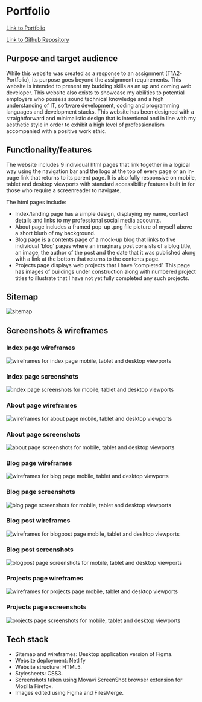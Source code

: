 # Portfolio

[Link to Portfolio](https://roaring-caramel-c93106.netlify.app)

[Link to Github Repository](https://github.com/beatsnob/portfolio)

## Purpose and target audience

While this website was created as a response to an assignment (T1A2-Portfolio), its purpose goes beyond the assignment requirements. This website is intended to present my budding skills as an up and coming web developer. This website also exists to showcase my abilities to potential employers who possess sound technical knowledge and a high understanding of IT, software development, coding and programming languages and development stacks. This website has been designed with a straightforward and minimalistic design that is intentional and in line with my aesthetic style in order to exhibit a high level of professionalism accompanied with a positive work ethic.

## Functionality/features

The website includes 9 individual html pages that link together in a logical way using the navigation bar and the logo at the top of every page or an in-page link that returns to its parent page. It is also fully responsive on mobile, tablet and desktop viewports with standard accessibility features built in for those who require a screenreader to navigate.

The html pages include:

- Index/landing page has a simple design, displaying my name, contact details and links to my professional social media accounts.
- About page includes a framed pop-up .png file picture of myself above a short blurb of my background.
- Blog page is a contents page of a mock-up blog that links to five individual ‘blog’ pages where an imaginary post consists of a blog title, an image, the author of the post and the date that it was published along with a link at the bottom that returns to the contents page.
- Projects page displays web projects that I have ‘completed’. This page has images of buildings under construction along with numbered project titles to illustrate that I have not yet fully completed any such projects.

## Sitemap

![sitemap](docs/SiteMap.jpg)

## Screenshots & wireframes

### Index page wireframes

![wireframes for index page mobile, tablet and desktop viewports](docs/merged-index-wireframes.jpg)

### Index page screenshots

![index page screenshots for mobile, tablet and desktop viewports](docs/merged-index-screenshots.jpeg)

### About page wireframes

![wireframes for about page mobile, tablet and desktop viewports](docs/merged-about-wireframes.jpg)

### About page screenshots

![about page screenshots for mobile, tablet and desktop viewports](docs/merged-about-screenshots.jpeg)

### Blog page wireframes

![wireframes for blog page mobile, tablet and desktop viewports](docs/merged-blog-wireframes.jpg)

### Blog page screenshots

![blog page screenshots for mobile, tablet and desktop viewports](docs/merged-blog-screenshots.jpeg)

### Blog post wireframes

![wireframes for blogpost page mobile, tablet and desktop viewports](docs/merged-blogpost-wireframes.jpg)

### Blog post screenshots

![blogpost page screenshots for mobile, tablet and desktop viewports](docs/merged-blogpost-screenshots.jpeg)

### Projects page wireframes

![wireframes for projects page mobile, tablet and desktop viewports](docs/merged-projects-wireframes.jpg)

### Projects page screenshots

![projects page screenshots for mobile, tablet and desktop viewports](docs/merged-projects-screenshots.jpeg)

## Tech stack

- Sitemap and wireframes: Desktop application version of Figma.
- Website deployment: Netlify
- Website structure: HTML5.
- Stylesheets: CSS3.
- Screenshots taken using Movavi ScreenShot browser extension for Mozilla Firefox.
- Images edited using Figma and FilesMerge.
